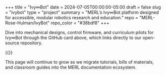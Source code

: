 +++
title = "Ivy∞Bot"
date = 2024-07-05T00:00:00-05:00
draft = false
slug = "ivybot"
type = "project"
summary = "MERL’s Ivy∞Bot platform designed for accessible, modular robotics research and education."
repo = "MERL-Rose-Hulman/IvyBot"
repo_color = "#38bdf8"
+++

Dive into mechanical designs, control firmware, and curriculum pilots for Ivy∞Bot through the GitHub card above, which links directly to our open-source repository.

{{<github-repo repo="MERL-Rose-Hulman/IvyBot" repo_color="#38bdf8">}}

This page will continue to grow as we migrate tutorials, bills of materials, and classroom guides into the MERL documentation ecosystem.
